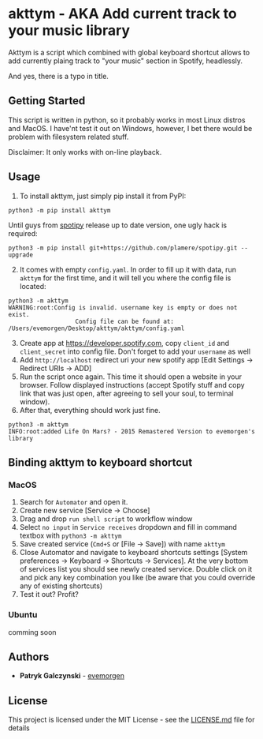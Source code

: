 # akttym - AKA **A**dd **c**urrent **t**rack **t**o **y**our **m**usic library

Akttym is a script which combined with global keyboard shortcut allows to add currently plaing track to "your music" section in Spotify, headlessly.

And yes, there is a typo in title.

## Getting Started

This script is written in python, so it probably works in most Linux distros and MacOS. I have'nt test it out on Windows, however, I bet there would be problem with filesystem related stuff.

Disclaimer: It only works with on-line playback.

## Usage

1. To install akttym, just simply pip install it from PyPI:

```
python3 -m pip install akttym
```

Until guys from [spotipy](https://github.com/plamere/spotipy/issues/211) release up to date version, one ugly hack is required:
```
python3 -m pip install git+https://github.com/plamere/spotipy.git --upgrade
```

2. It comes with empty `config.yaml`. In order to fill up it with data, run `akttym` for the first time, and it will tell you where the config file is located:
```
python3 -m akttym
WARNING:root:Config is invalid. username key is empty or does not exist.
                   Config file can be found at: /Users/evemorgen/Desktop/akttym/akttym/config.yaml
```
3. Create app at <https://developer.spotify.com>, copy `client_id` and `client_secret` into config file. Don't forget to add your `username` as well
4. Add `http://localhost` redirect uri your new spotify app [Edit Settings -> Redirect URIs -> ADD]
5. Run the script once again. This time it should open a website in your browser. Follow displayed instructions (accept Spotify stuff and copy link that was just open, after agreeing to sell your soul, to terminal window).
6. After that, everything should work just fine.

```
python3 -m akttym
INFO:root:added Life On Mars? - 2015 Remastered Version to evemorgen's library
```

## Binding akttym to keyboard shortcut

### MacOS
1. Search for `Automator` and open it. 
2. Create new service [Service -> Choose]
3. Drag and drop `run shell script` to workflow window
4. Select `no input` in `Service receives` dropdown and fill in command textbox with `python3 -m akttym`
5. Save created service (`Cmd+S` or [File -> Save]) with name `akttym`
6. Close Automator and navigate to keyboard shortcuts settings [System preferences -> Keyboard -> Shortcuts -> Services]. At the very bottom of services list you should see newly created service. Double click on it and pick any key combination you like (be aware that you could override any of existing shortcuts)
7. Test it out? Profit?

### Ubuntu
comming soon

## Authors

* **Patryk Galczynski** - [evemorgen](https://github.com/evemorgen)

## License

This project is licensed under the MIT License - see the [LICENSE.md](LICENSE.md) file for details
